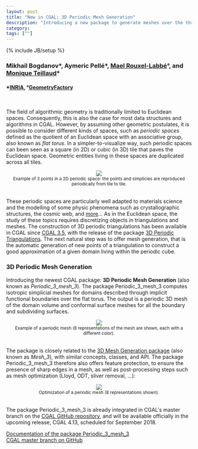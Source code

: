 ```yaml
---
layout: post
title: "New in CGAL: 3D Periodic Mesh Generation"
description: "Introducing a new package to generate meshes over the three-dimensional flat torus"
category:
tags: [""]
---
```

{% include JB/setup %}

<h3>Mikhail Bogdanov&#42;, Aymeric Pellé&#42;, <a href="https://geometryfactory.com/who-we-are/">Mael Rouxel-Labbé</a>&deg;,
and <a href="https://members.loria.fr/Monique.Teillaud/">Monique Teillaud</a>&#42;</h3>
<h4>&#42;<a href="https://www.inria.fr">INRIA</a>, &deg;<a href="http://www.geometryfactory.com" target="_blank">GeometryFactory</a></h4>

<br>
<p>The field of algorithmic geometry is traditionally limited to Euclidean spaces. Consequently,
this is also the case for most data structures and algorithms in CGAL.
However, by assuming other geometric postulates, it is possible to consider different kinds of spaces, such
as <i>periodic spaces</i> defined as the quotient of an Euclidean space with an associative group,
also known as <i>flat torus</i>. In a simpler-to-visualize way, such periodic spaces can been
seen as a square (in 2D) or cubic (in 3D) tile that paves the Euclidean space. Geometric entities living
in these spaces are duplicated across all tiles.</p>

<div style="text-align:center;">
  <img src="../../../../images/periodic_2D.png"><br>
  <small>Example of 3 points in a 2D periodic space: the points and simplicies are reproduced periodically from tile to tile.</small>
</div>

<br>
<p>These periodic spaces are particularly well adapted to materials science and the modelling
of some physic phenomena such as crystallographic structures, the cosmic web,
and <a href="https://members.loria.fr/MTeillaud/PeriodicSpacesWorkshop/">more</a>...
As in the Euclidean space, the study of these topics requires discretizing objects in triangulations
and meshes. The construction of 3D periodic triangulations has been available in CGAL since
<a href="../../../../2009/10/05/cgal-35">CGAL 3.5</a>, with the release of the package
<a href="https://doc.cgal.org/4.13/Periodic_3_triangulation_3/index.html#Chapter_3D_Periodic_Triangulations">3D Periodic Triangulations</a>.
The next natural step was to offer mesh generation, that is the automatic generation of new points
of a triangulation to construct a good approximation of a given domain living within the periodic cube.</p>

<h3>3D Periodic Mesh Generation</h3>

<p>Introducing the newest CGAL package: <b>3D Periodic Mesh Generation</b> (also known as <i>Periodic_3_mesh_3</i>).
The package Periodic_3_mesh_3 computes isotropic simplicial meshes for domains
described through implicit functional boundaries over the flat torus. The output is a periodic 3D mesh
of the domain volume and conformal surface meshes for all the boundary and subdividing surfaces.

<div style="text-align:center;">
  <a href="../../../../images/periodic_mesh.png"><img src="../../../../images/periodic_mesh.png" style="max-width:95%"/></a><br>
  <small>Example of a periodic mesh (8 representations of the mesh are shown, each with a different color).</small>
</div>

<br>
<p>The package is closely related to the
<a href="https://doc.cgal.org/4.13/Mesh_3/index.html#Chapter_3D_Mesh_Generation">3D Mesh Generation package</a>
(also known as <i>Mesh_3</i>), with similar concepts, classes, and API.
The package Periodic_3_mesh_3 therefore also offers feature protection, to ensure the presence
of sharp edges in a mesh, as well as post-processing steps such as mesh optimization
(Lloyd, ODT, sliver removal, ...):</p>

<div style="text-align:center;">
  <img src="../../../../images/periodic_optimizers.png" style="max-width:80%"><br>
  <small>Optimization of a periodic mesh (8 representations shown).</small>
</div>

<br>
<p>The package Periodic_3_mesh_3 is already integrated in CGAL's master branch
on the <a href="https://github.com/CGAL/cgal/">CGAL GitHub repository</a>, and will be available
officially in the upcoming release, CGAL 4.13, scheduled for September 2018.</p>

<i class="glyphicon glyphicon-book"></i>
<a href="https://doc.cgal.org/4.13/Periodic_3_mesh_3/index.html#Chapter_3D_Periodic_Mesh_Generation">Documentation of the package Periodic_3_mesh_3</a>
<br>
<i class="glyphicon glyphicon-download"></i>
<a href="https://github.com/CGAL/cgal/tree/master">CGAL master branch on GitHub</a>
